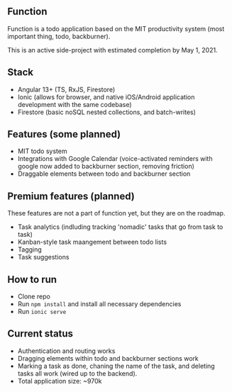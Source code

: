 ## Function

Function is a todo application based on the MIT productivity system (most important thing, todo, backburner).

This is an active side-project with estimated completion by May 1, 2021.

## Stack

- Angular 13+ (TS, RxJS, Firestore)
- Ionic (allows for browser, and native iOS/Android application development with the same codebase)
- Firestore (basic noSQL nested collections, and batch-writes)

## Features (some planned)

- MIT todo system
- Integrations with Google Calendar (voice-activated reminders with google now added to backburner section, removing friction)
- Draggable elements between todo and backburner section

## Premium features (planned)

These features are not a part of function yet, but they are on the roadmap.

- Task analytics (indluding tracking 'nomadic' tasks that go from task to task)
- Kanban-style task maangement between todo lists
- Tagging
- Task suggestions

## How to run

- Clone repo
- Run `npm install` and install all necessary dependencies
- Run `ionic serve`

## Current status

- Authentication and routing works
- Dragging elements within todo and backburner sections work
- Marking a task as done, chaning the name of the task, and deleting tasks all work (wired up to the backend).
- Total application size: ~970k
